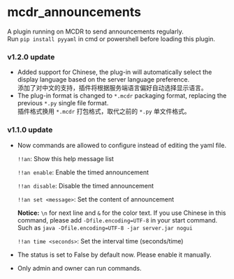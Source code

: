 # mcdr_announcements
A plugin running on MCDR to send announcements regularly.
<br/>
Run `pip install pyyaml` in cmd or powershell before loading this plugin.

### v1.2.0 update
+ Added support for Chinese, the plug-in will automatically select the display language based on the server language preference.
  <br/>添加了对中文的支持，插件将根据服务端语言偏好自动选择显示语言。
+ The plug-in format is changed to `*.mcdr` packaging format, replacing the previous `*.py` single file format.
  <br/>插件格式换用 `*.mcdr` 打包格式，取代之前的 `*.py` 单文件格式。

### v1.1.0 update

+ Now commands are allowed to configure instead of editing the yaml file. 

  `!!an`:  Show this help message list

  `!!an enable`:  Enable the timed announcement

  `!!an disable`:  Disable the timed announcement

  `!!an set <message>`:  Set the content of announcement

  <strong>Notice:</strong> `\n` for next line and `&` for the color text. If you use Chinese in this command, please add `-Dfile.encoding=UTF-8` in your start command. Such as `java -Dfile.encoding=UTF-8 -jar server.jar nogui`
  
  `!!an time <seconds>`:  Set the interval time (seconds/time)

+ The status is set to False by default now. Please enable it manually.
+ Only admin and owner can run commands.
